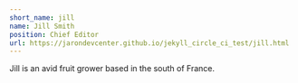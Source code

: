 ```yaml
---
short_name: jill
name: Jill Smith
position: Chief Editor
url: https://jarondevcenter.github.io/jekyll_circle_ci_test/jill.html
---
```

Jill is an avid fruit grower based in the south of France.